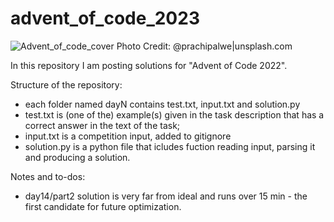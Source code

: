 # advent_of_code_2023

![Advent_of_code_cover Photo Credit: @prachipalwe|unsplash.com](https://github.com/asyaparfenova/advent_of_code_2023/blob/main/cover.jpg?raw=true "Photo Credit: 
@prachipalwe|unsplash.com")

In this repository I am posting solutions for "Advent of Code 2022".

Structure of the repository:
- each folder named dayN contains test.txt, input.txt and solution.py
- test.txt is (one of the) example(s) given in the task description that has a correct answer in the text of the task;
- input.txt is a competition input, added to gitignore
- solution.py is a python file that icludes fuction reading input, parsing it and producing a solution.

Notes and to-dos:
- day14/part2 solution is very far from ideal and runs over 15 min - the first candidate for future optimization.
